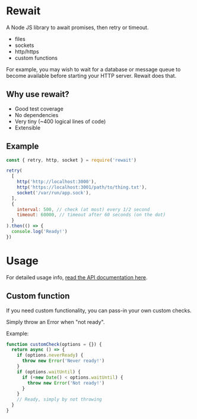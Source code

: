 Rewait
======

A Node JS library to await promises, then retry or timeout.

- files
- sockets
- http/https
- custom functions


For example, you may wish to wait for a database or message queue to become
available before starting your HTTP server. Rewait does that.


Why use rewait?
---------------

- Good test coverage
- No dependencies
- Very tiny (~400 logical lines of code)
- Extensible


Example
-------

```javascript
const { retry, http, socket } = require('rewait')

retry(
  [
    http('http://localhost:3000'),
    http('https://localhost:3001/path/to/thing.txt'),
    socket('/var/run/app.sock'),
  ],
  {
    interval: 500, // check (at most) every 1/2 second
    timeout: 60000, // timeout after 60 seconds (on the dot)
  }
).then(() => {
  console.log('Ready!')
})
```


Usage
=====

For detailed usage info, [read the API documentation here](./docs).


Custom function
----------------

If you need custom functionality, you can pass-in your own custom checks.

Simply throw an Error when "not ready".

Example:

```javascript
function customCheck(options = {}) {
  return async () => {
    if (options.neverReady) {
      throw new Error('Never ready!')
    }
    if (options.waitUntil) {
      if (+new Date() < options.waitUntil) {
        throw new Error('Not ready!')
      }
    }
    // Ready, simply by not throwing
  }
}
```
